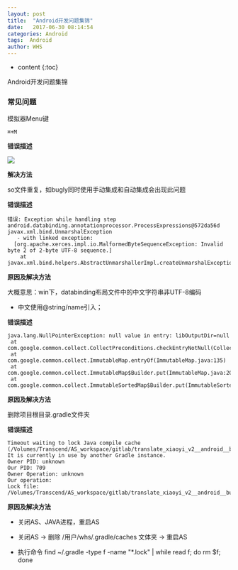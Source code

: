 ```yaml
---
layout: post
title:  "Android开发问题集锦"
date:   2017-06-30 08:14:54
categories: Android
tags:  Android
author: WHS
---
```


* content
{:toc}

Android开发问题集锦






### 常见问题

模拟器Menu键

``⌘+M``

**错误描述**

![](http://ooxw95lkz.bkt.clouddn.com/android_error_1.png)

**解决方法**

so文件重复，如bugly同时使用手动集成和自动集成会出现此问题

**错误描述**

```
错误: Exception while handling step android.databinding.annotationprocessor.ProcessExpressions@572da56d javax.xml.bind.UnmarshalException
   - with linked exception:
  [org.apache.xerces.impl.io.MalformedByteSequenceException: Invalid byte 2 of 2-byte UTF-8 sequence.]
    at javax.xml.bind.helpers.AbstractUnmarshallerImpl.createUnmarshalException(AbstractUnmarshallerImpl.java:333)
```

**原因及解决方法**

大概意思：win下，databinding布局文件中的中文字符串非UTF-8编码

* 中文使用@string/name引入；

**错误描述**

```
java.lang.NullPointerException: null value in entry: libOutputDir=null
 at com.google.common.collect.CollectPreconditions.checkEntryNotNull(CollectPreconditions.java:33)
 at com.google.common.collect.ImmutableMap.entryOf(ImmutableMap.java:135)
 at com.google.common.collect.ImmutableMap$Builder.put(ImmutableMap.java:206)
 at com.google.common.collect.ImmutableSortedMap$Builder.put(ImmutableSortedMap.java:371)
```

**原因及解决方法**

删除项目根目录.gradle文件夹

**错误描述**

```
Timeout waiting to lock Java compile cache (/Volumes/Transcend/AS_workspace/gitlab/translate_xiaoyi_v2__android__builtin_apps/.gradle/4.1/javaCompile). It is currently in use by another Gradle instance.
Owner PID: unknown
Our PID: 709
Owner Operation: unknown
Our operation: 
Lock file: /Volumes/Transcend/AS_workspace/gitlab/translate_xiaoyi_v2__android__builtin_apps/.gradle/4.1/javaCompile/javaCompile.lock
```

**原因及解决方法**

* 关闭AS、JAVA进程，重启AS

* 关闭AS -> 删除 /用户/whs/.gradle/caches 文体夹 -> 重启AS

* 执行命令 find ~/.gradle -type f -name "*.lock" | while read f; do rm $f; done
